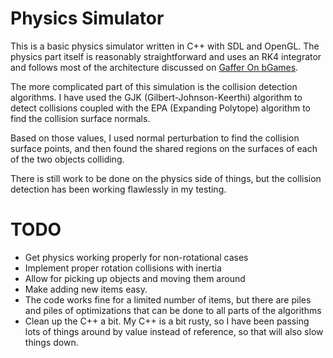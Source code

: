 
# Physics Simulator

This is a basic physics simulator written in C++ with SDL and OpenGL.
The physics part itself is reasonably straightforward and uses an RK4 integrator
and follows most of the architecture discussed on [Gaffer On bGames](http://gafferongames.com/game-physics/integration-basics/).

The more complicated part of this simulation is the collision detection algorithms.
I have used the GJK (Gilbert-Johnson-Keerthi) algorithm to detect collisions coupled with the
EPA (Expanding Polytope) algorithm to find the collision surface normals.

Based on those values, I used normal perturbation to find the collision surface points,
and then found the shared regions on the surfaces of each of the two objects colliding.

There is still work to be done on the physics side of things, but the collision detection
has been working flawlessly in my testing.

# TODO

* Get physics working properly for non-rotational cases
* Implement proper rotation collisions with inertia
* Allow for picking up objects and moving them around
* Make adding new items easy.
* The code works fine for a limited number of items, but there are piles
  and piles of optimizations that can be done to all parts of the algorithms
* Clean up the C++ a bit. My C++ is a bit rusty, so I have been passing lots of
  things around by value instead of reference, so that will also slow things down.
